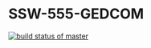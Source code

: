 # SSW-555-GEDCOM
[![build status of master](https://travis-ci.org/dingtongwang0/SSW-555-GEDCOM.svg?branch=master)](https://travis-ci.org/dingtongwang0/SSW-555-GEDCOM)
